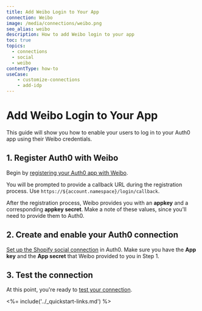 ```yaml
---
title: Add Weibo Login to Your App
connection: Weibo
image: /media/connections/weibo.png
seo_alias: weibo
description: How to add Weibo login to your app
toc: true
topics:
  - connections
  - social
  - weibo
contentType: how-to
useCase:
    - customize-connections
    - add-idp
---
```

# Add Weibo Login to Your App

This guide will show you how to enable your users to log in to your Auth0 app using their Weibo credentials.

## 1. Register Auth0 with Weibo

Begin by [registering your Auth0 app with Weibo](https://open.weibo.com/authentication).

You will be prompted to provide a callback URL during the registration process. Use `https://${account.namespace}/login/callback`.

After the registration process, Weibo provides you with an **appkey** and a corresponding **appkey secret**. Make a note of these values, since you'll need to provide them to Auth0.

## 2. Create and enable your Auth0 connection

[Set up the Shopify social connection](/dashboard/guides/connections/set-up-connections-social) in Auth0. Make sure you have the **App key** and the **App secret** that Weibo provided to you in Step 1.

## 3. Test the connection

At this point, you're ready to [test your connection](/dashboard/guides/connections/test-connections-social).

<%= include('../_quickstart-links.md') %>
